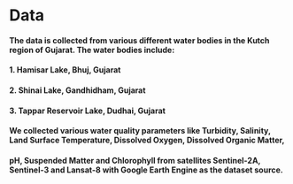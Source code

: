 # Data

#### The data is collected from various different water bodies in the Kutch region of Gujarat. The water bodies include:
#### 1. Hamisar Lake, Bhuj, Gujarat
#### 2. Shinai Lake, Gandhidham, Gujarat
#### 3. Tappar Reservoir Lake, Dudhai, Gujarat


#### We collected various water quality parameters like Turbidity, Salinity, Land Surface Temperature, Dissolved Oxygen, Dissolved Organic Matter,
#### pH, Suspended Matter and Chlorophyll from satellites Sentinel-2A, Sentinel-3 and Lansat-8 with Google Earth Engine as the dataset source. 
